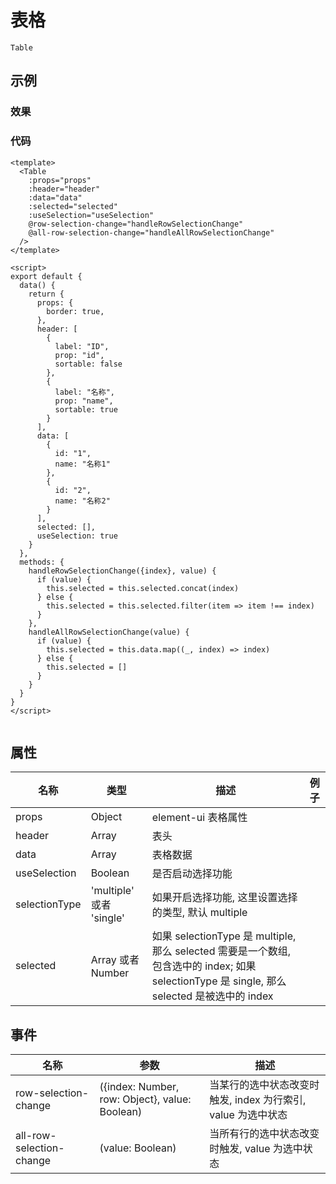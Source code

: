 # 表格  
`Table`  

## 示例  

### 效果

<Demo>
  <TableDemo />
</Demo>

### 代码  
```vue
<template>
  <Table 
    :props="props"
    :header="header"
    :data="data"
    :selected="selected"
    :useSelection="useSelection"
    @row-selection-change="handleRowSelectionChange"
    @all-row-selection-change="handleAllRowSelectionChange"
  />
</template>

<script>
export default {
  data() {
    return {
      props: {
        border: true,
      },
      header: [
        {
          label: "ID",
          prop: "id",
          sortable: false
        },
        {
          label: "名称",
          prop: "name",
          sortable: true
        }
      ],
      data: [
        {
          id: "1",
          name: "名称1"
        },
        {
          id: "2",
          name: "名称2"
        }
      ],
      selected: [],
      useSelection: true
    }
  },
  methods: {
    handleRowSelectionChange({index}, value) {
      if (value) {
        this.selected = this.selected.concat(index)
      } else {
        this.selected = this.selected.filter(item => item !== index)
      }
    },
    handleAllRowSelectionChange(value) {
      if (value) {
        this.selected = this.data.map((_, index) => index)
      } else {
        this.selected = []
      }
    }
  }
}
</script>


```


## 属性  
| 名称 | 类型 | 描述 | 例子 |  
| ---- | ---- | ---- | ---- |
| props | Object | element-ui 表格属性 | |
| header | Array | 表头 | | 
| data | Array | 表格数据 | |  
| useSelection | Boolean | 是否启动选择功能 | |  
| selectionType | 'multiple' 或者 'single' |  如果开启选择功能, 这里设置选择的类型, 默认 multiple | |
| selected | Array 或者 Number | 如果 selectionType 是 multiple, 那么 selected 需要是一个数组,  包含选中的 index; 如果 selectionType 是 single, 那么 selected 是被选中的 index | |  

## 事件  
| 名称 | 参数 | 描述 |  
| ---- | ---- | ---- |  
| row-selection-change | ({index: Number, row: Object}, value: Boolean) | 当某行的选中状态改变时触发, index 为行索引, value 为选中状态 |  
| all-row-selection-change | (value: Boolean) | 当所有行的选中状态改变时触发, value 为选中状态 |  
